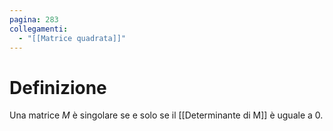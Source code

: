 ```yaml
---
pagina: 283
collegamenti:
  - "[[Matrice quadrata]]"
---
```

# Definizione
Una matrice $M$ è singolare se e solo se il [[Determinante di M]] è uguale a $0$.